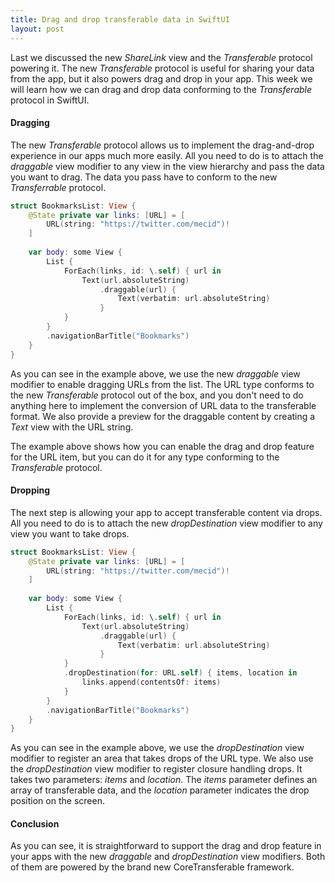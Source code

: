 ```yaml
---
title: Drag and drop transferable data in SwiftUI
layout: post
---
```


Last we discussed the new *ShareLink* view and the *Transferable* protocol powering it. The new *Transferable* protocol is useful for sharing your data from the app, but it also powers drag and drop in your app. This week we will learn how we can drag and drop data conforming to the *Transferable* protocol in SwiftUI.

#### Dragging
The new *Transferable* protocol allows us to implement the drag-and-drop experience in our apps much more easily. All you need to do is to attach the *draggable* view modifier to any view in the view hierarchy and pass the data you want to drag. The data you pass have to conform to the new *Transferrable* protocol.

```swift
struct BookmarksList: View {
    @State private var links: [URL] = [
        URL(string: "https://twitter.com/mecid")!
    ]
    
    var body: some View {
        List {
            ForEach(links, id: \.self) { url in
                Text(url.absoluteString)
                    .draggable(url) {
                        Text(verbatim: url.absoluteString)
                    }
            }
        }
        .navigationBarTitle("Bookmarks")
    }
}
```

As you can see in the example above, we use the new *draggable* view modifier to enable dragging URLs from the list. The URL type conforms to the new *Transferable* protocol out of the box, and you don't need to do anything here to implement the conversion of URL data to the transferable format. We also provide a preview for the draggable content by creating a *Text* view with the URL string.

The example above shows how you can enable the drag and drop feature for the URL item, but you can do it for any type conforming to the *Transferable* protocol.

#### Dropping
The next step is allowing your app to accept transferable content via drops. All you need to do is to attach the new *dropDestination* view modifier to any view you want to take drops.

```swift
struct BookmarksList: View {
    @State private var links: [URL] = [
        URL(string: "https://twitter.com/mecid")!
    ]
    
    var body: some View {
        List {
            ForEach(links, id: \.self) { url in
                Text(url.absoluteString)
                    .draggable(url) {
                        Text(verbatim: url.absoluteString)
                    }
            }
            .dropDestination(for: URL.self) { items, location in
                links.append(contentsOf: items)
            }
        }
        .navigationBarTitle("Bookmarks")
    }
}
```

As you can see in the example above, we use the *dropDestination* view modifier to register an area that takes drops of the URL type. We also use the *dropDestination* view modifier to register closure handling drops. It takes two parameters: *items* and *location*. The *items* parameter defines an array of transferable data, and the *location* parameter indicates the drop position on the screen.

#### Conclusion
As you can see, it is straightforward to support the drag and drop feature in your apps with the new *draggable* and *dropDestination* view modifiers. Both of them are powered by the brand new CoreTransferable framework.
